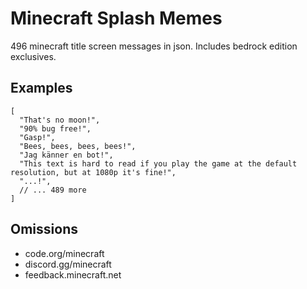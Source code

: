 # Minecraft Splash Memes

496 minecraft title screen messages in json. Includes bedrock edition exclusives.

## Examples
```json5
[
  "That's no moon!",
  "90% bug free!",
  "Gasp!",
  "Bees, bees, bees, bees!",
  "Jag känner en bot!",
  "This text is hard to read if you play the game at the default resolution, but at 1080p it's fine!",
  "...!",
  // ... 489 more
]
```

## Omissions
- code.org/minecraft
- discord.gg/minecraft
- feedback.minecraft.net
